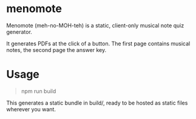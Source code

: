 # menomote

Menomote (meh-no-MOH-teh) is a static, client-only musical note quiz generator.

It generates PDFs at the click of a button. The first page contains musical notes, the second page the answer key.

# Usage

> npm run build

This generates a static bundle in build/, ready to be hosted as static files wherever you want.

